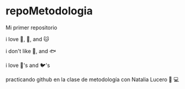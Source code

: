 # repoMetodologia

Mi primer repositorio

i love :icecream:, :pizza:, and :cat:

i don't like :sushi:, and :fish:

i love :bear:'s and :bird:'s

practicando github en la clase de metodología con Natalia Lucero :book: :computer:
